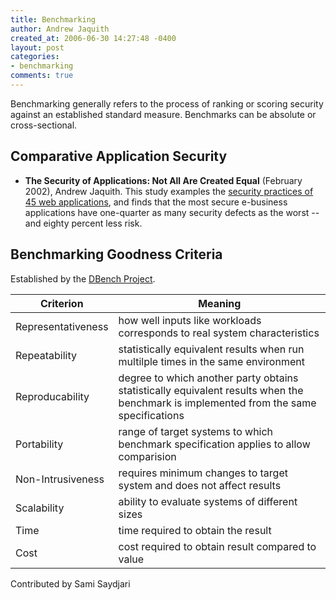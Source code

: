 ```yaml
---
title: Benchmarking
author: Andrew Jaquith
created_at: 2006-06-30 14:27:48 -0400
layout: post
categories:
- benchmarking
comments: true
---
```

Benchmarking generally refers to the process of ranking or scoring security against an established standard measure. Benchmarks can be absolute or cross-sectional.

## Comparative Application Security

* __The Security of Applications: Not All Are Created Equal__ (February 2002), Andrew Jaquith. This study examples the [security practices of 45 web applications](http://www.atstake.com/research/reports/acrobat/atstake_app_unequal.pdf), and finds that the most secure e-business applications have one-quarter as many security defects as the worst -- and eighty percent less risk.

## Benchmarking Goodness Criteria

Established by the [DBench Project](/pages/dbench.html).

<table class="table table-striped"><thead><tr><th>Criterion</th><th>Meaning</th></tr></thead>
<tr><td>Representativeness</td><td>how well inputs like workloads corresponds to real system characteristics</td></tr>
<tr><td>Repeatability</td><td>statistically equivalent results when run multilple times in the same environment</td></tr>
<tr><td>Reproducability</td><td>degree to which another party obtains statistically equivalent results when the benchmark is implemented from the same specifications</td></tr>
<tr><td>Portability</td><td>range of target systems to which benchmark specification applies to allow comparision</td></tr>
<tr><td>Non-Intrusiveness</td><td>requires minimum changes to target system and does not affect results</td></tr>
<tr><td>Scalability</td><td>ability to evaluate systems of different sizes</td></tr>
<tr><td>Time</td><td>time required to obtain the result</td></tr>
<tr><td>Cost</td><td>cost required to obtain result compared to value</td></tr>
</table>

Contributed by Sami Saydjari
